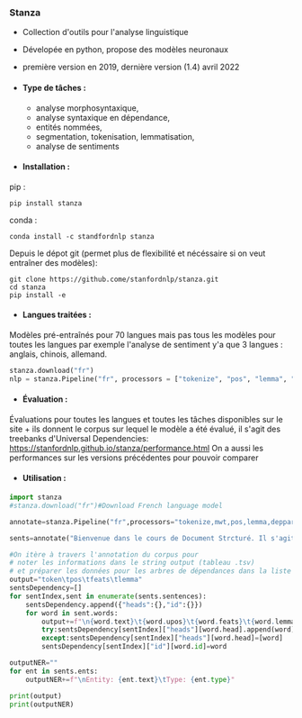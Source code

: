 ### Stanza
* Collection d'outils pour l'analyse linguistique

* Dévelopée en python, propose des modèles neuronaux

* première version en 2019, dernière version (1.4) avril 2022

* #### Type de tâches  : 
  * analyse morphosyntaxique, 
  * analyse syntaxique en dépendance, 
  * entités nommées, 
  * segmentation, tokenisation, lemmatisation, 
  * analyse de sentiments

* #### Installation :
pip :
 ```
pip install stanza
```
conda :
```
conda install -c standfordnlp stanza
```
Depuis le dépot git (permet plus de flexibilité et nécéssaire si on veut entraîner des modèles):
```
git clone https://github.come/stanfordnlp/stanza.git
cd stanza
pip install -e
```
* #### Langues traitées :
Modèles pré-entraînés pour 70 langues mais pas tous les modèles pour toutes les langues par exemple l'analyse de sentiment y'a que 3 langues : anglais, chinois, allemand. 
```py
stanza.download("fr")
nlp = stanza.Pipeline("fr", processors = ["tokenize", "pos", "lemma", "ner"])
```


* #### Évaluation :
Évaluations pour toutes les langues et toutes les tâches disponibles sur le site + ils donnent le corpus sur lequel le modèle a été évalué, il s'agit des treebanks d'Universal Dependencies: https://stanfordnlp.github.io/stanza/performance.html
On a aussi les performances sur les versions précédentes pour pouvoir comparer


* #### Utilisation :

```py
import stanza
#stanza.download("fr")#Download French language model

annotate=stanza.Pipeline("fr",processors="tokenize,mwt,pos,lemma,depparse,ner",download_method=None)

sents=annotate("Bienvenue dans le cours de Document Strcturé. Il s'agit d'un cours enseigné par Pierre Magistry.")#À terme, le corpus sera ici

#On itère à travers l'annotation du corpus pour
# noter les informations dans le string output (tableau .tsv)
# et préparer les données pour les arbres de dépendances dans la liste de dictionnaire sentsDependency
output="token\tpos\tfeats\tlemma"
sentsDependency=[]
for sentIndex,sent in enumerate(sents.sentences):
    sentsDependency.append({"heads":{},"id":{}})
    for word in sent.words:
        output+=f"\n{word.text}\t{word.upos}\t{word.feats}\t{word.lemma}"
        try:sentsDependency[sentIndex]["heads"][word.head].append(word)
        except:sentsDependency[sentIndex]["heads"][word.head]=[word]
        sentsDependency[sentIndex]["id"][word.id]=word

outputNER=""
for ent in sents.ents:
    outputNER+=f"\nEntity: {ent.text}\tType: {ent.type}"

print(output)
print(outputNER)
```